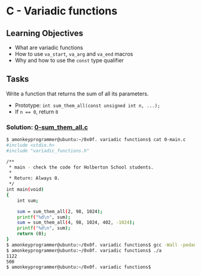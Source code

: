 # C - Variadic functions

## Learning Objectives

- What are variadic functions
- How to use `va_start`, `va_arg` and `va_end` macros
- Why and how to use the `const` type qualifier

## Tasks

Write a function that returns the sum of all its parameters.

- Prototype: `int sum_them_all(const unsigned int n, ...);`
- If `n == 0`, return `0`

### Solution: [0-sum_them_all.c](/0-sum_them_all.c)

```bash
$ amonkeyprogrammer@ubuntu:~/0x0f. variadic functions$ cat 0-main.c
#include <stdio.h>
#include "variadic_functions.h"

/**
 * main - check the code for Holberton School students.
 *
 * Return: Always 0.
 */
int main(void)
{
    int sum;

    sum = sum_them_all(2, 98, 1024);
    printf("%d\n", sum);
    sum = sum_them_all(4, 98, 1024, 402, -1024);
    printf("%d\n", sum);    
    return (0);
}
$ amonkeyprogrammer@ubuntu:~/0x0f. variadic functions$ gcc -Wall -pedantic -Werror -Wextra 0-main.c 0-sum_them_all.c -o a
$ amonkeyprogrammer@ubuntu:~/0x0f. variadic functions$ ./a 
1122
500
$ amonkeyprogrammer@ubuntu:~/0x0f. variadic functions$
```
